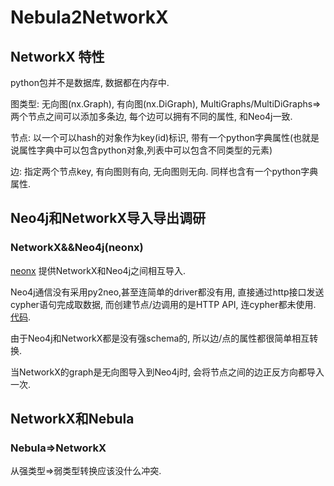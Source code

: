 # Nebula2NetworkX

## NetworkX 特性

python包并不是数据库, 数据都在内存中.

图类型: 无向图(nx.Graph), 有向图(nx.DiGraph), MultiGraphs/MultiDiGraphs=>两个节点之间可以添加多条边, 每个边可以拥有不同的属性, 和Neo4j一致.

节点: 以一个可以hash的对象作为key(id)标识, 带有一个python字典属性(也就是说属性字典中可以包含python对象,列表中可以包含不同类型的元素)

边: 指定两个节点key, 有向图则有向, 无向图则无向. 同样也含有一个python字典属性.

## Neo4j和NetworkX导入导出调研

### NetworkX&&Neo4j(neonx)

[neonx](https://github.com/ducky427/neonx) 提供NetworkX和Neo4j之间相互导入.

Neo4j通信没有采用py2neo,甚至连简单的driver都没有用, 直接通过http接口发送cypher语句完成取数据, 而创建节点/边调用的是HTTP API, 连cypher都未使用. [代码](https://github.com/ducky427/neonx/blob/master/neonx/neo.py).

由于Neo4j和NetworkX都是没有强schema的, 所以边/点的属性都很简单相互转换.

当NetworkX的graph是无向图导入到Neo4j时, 会将节点之间的边正反方向都导入一次.

## NetworkX和Nebula

### Nebula=>NetworkX

从强类型=>弱类型转换应该没什么冲突.
